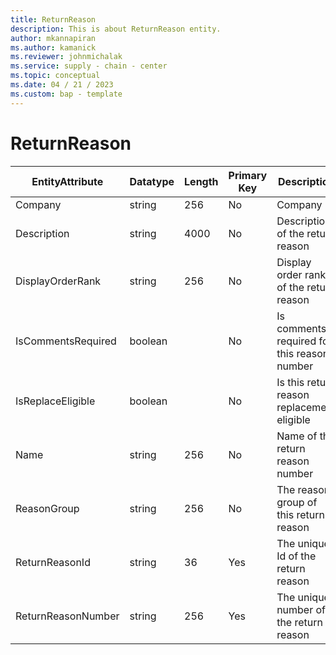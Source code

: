 ```yaml
---
title: ReturnReason
description: This is about ReturnReason entity.
author: mkannapiran
ms.author: kamanick
ms.reviewer: johnmichalak
ms.service: supply - chain - center
ms.topic: conceptual
ms.date: 04 / 21 / 2023
ms.custom: bap - template
---
```


# **ReturnReason**

|	EntityAttribute	|	Datatype	|	Length	|	Primary Key	|	Description	|
|---------------|--------|------|----------|-----------|
|	Company	|	string	|	256	|	No	|	Company	|
|	Description	|	string	|	4000	|	No	|	Description of the return reason	|
|	DisplayOrderRank	|	string	|	256	|	No	|	Display order rank of the return reason	|
|	IsCommentsRequired	|	boolean	|		|	No	|	Is comments required for this reason number	|
|	IsReplaceEligible	|	boolean	|		|	No	|	Is this return reason replacement eligible	|
|	Name	|	string	|	256	|	No	|	Name of the return reason number	|
|	ReasonGroup	|	string	|	256	|	No	|	The reason group of this return reason 	|
|	ReturnReasonId	|	string	|	36	|	Yes	|	The unique Id of the return reason 	|
|	ReturnReasonNumber	|	string	|	256	|	Yes	|	The unique number of the return reason 	|
